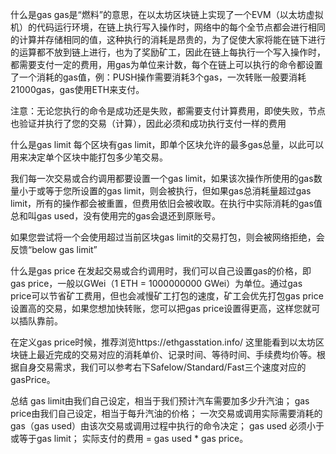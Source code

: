 什么是gas
gas是“燃料”的意思，在以太坊区块链上实现了一个EVM（以太坊虚拟机）的代码运行环境，在链上执行写入操作时，网络中的每个全节点都会进行相同的计算并存储相同的值，这种执行的消耗是昂贵的，为了促使大家将能在链下进行的运算都不放到链上进行，也为了奖励矿工，因此在链上每执行一个写入操作时，都需要支付一定的费用，用gas为单位来计数，每个在链上可以执行的命令都设置了一个消耗的gas值，例：PUSH操作需要消耗3个gas，一次转账一般要消耗21000gas，gas使用ETH来支付。

注意：无论您执行的命令是成功还是失败，都需要支付计算费用，即使失败，节点也验证并执行了您的交易（计算），因此必须和成功执行支付一样的费用

什么是gas limit
每个区块有gas limit，即单个区块允许的最多gas总量，以此可以用来决定单个区块中能打包多少笔交易。

我们每一次交易或合约调用都要设置一个gas limit，如果该次操作所使用的gas数量小于或等于您所设置的gas limit，则会被执行，但如果gas总消耗量超过gas limit，所有的操作都会被重置，但费用依旧会被收取。在执行中实际消耗的gas值总和叫gas used，没有使用完的gas会退还到原账号。

如果您尝试将一个会使用超过当前区块gas limit的交易打包，则会被网络拒绝，会反馈“below gas limit”

什么是gas price
在发起交易或合约调用时，我们可以自己设置gas的价格，即gas price，一般以GWei（1 ETH = 1000000000 GWei）为单位。通过gas price可以节省矿工费用，但也会减慢矿工打包的速度，矿工会优先打包gas price设置高的交易，如果您想加快转账，您可以把gas price设置得更高，这样您就可以插队靠前。

在定义gas price时候，推荐浏览https://ethgasstation.info/ 这里能看到以太坊区块链上最近完成的交易对应的消耗单价、记录时间、等待时间、手续费均价等。根据自身交易需求，我们可以参考右下Safelow/Standard/Fast三个速度对应的gasPrice。

总结
gas limit由我们自己设定，相当于我们预计汽车需要加多少升汽油；
gas price由我们自己设定，相当于每升汽油的价格；
一次交易或调用实际需要消耗的gas（gas used）由该次交易或调用过程中执行的命令决定；
gas used 必须小于或等于gas limit；
实际支付的费用 = gas used * gas price。